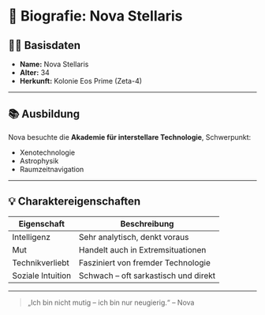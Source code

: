 # 🧬 Biografie: Nova Stellaris

## 👩‍🚀 Basisdaten

- **Name:** Nova Stellaris  
- **Alter:** 34  
- **Herkunft:** Kolonie Eos Prime (Zeta-4)

---

## 📚 Ausbildung

Nova besuchte die **Akademie für interstellare Technologie**, Schwerpunkt:

- Xenotechnologie  
- Astrophysik  
- Raumzeitnavigation

---

## 💡 Charaktereigenschaften

| Eigenschaft         | Beschreibung                          |
|---------------------|----------------------------------------|
| Intelligenz         | Sehr analytisch, denkt voraus          |
| Mut                 | Handelt auch in Extremsituationen      |
| Technikverliebt     | Fasziniert von fremder Technologie     |
| Soziale Intuition   | Schwach – oft sarkastisch und direkt   |

---

> „Ich bin nicht mutig – ich bin nur neugierig.“ – Nova
